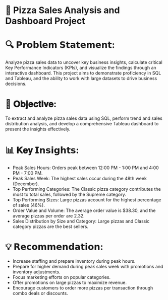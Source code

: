 # 🍕 Pizza Sales Analysis and Dashboard Project
# 
# 🔍 𝗣𝗿𝗼𝗯𝗹𝗲𝗺 𝗦𝘁𝗮𝘁𝗲𝗺𝗲𝗻𝘁: 
Analyze pizza sales data to uncover key business insights, calculate critical Key Performance Indicators (KPIs), and visualize the findings through an interactive dashboard. This project aims to demonstrate proficiency in SQL and Tableau, and the ability to work with large datasets to drive business decisions.

# 🎯 𝐎𝐛𝐣𝐞𝐜𝐭𝐢𝐯𝐞: 
To extract and analyze pizza sales data using SQL, perform trend and sales distribution analysis, and develop a comprehensive Tableau dashboard to present the insights effectively.

# 📊 𝐊𝐞𝐲 𝗜𝗻𝘀𝗶𝗴𝗵𝘁𝘀: 

- Peak Sales Hours: Orders peak between 12:00 PM - 1:00 PM and 4:00 PM - 7:00 PM. 
- Peak Sales Week: The highest sales occur during the 48th week (December).
- Top Performing Categories: The Classic pizza category contributes the most to total sales, followed by the Supreme category. 
- Top Performing Sizes: Large pizzas account for the highest percentage of sales (46%). 
- Order Value and Volume: The average order value is $38.30, and the average pizzas per order are 2.32.
- Sales Distribution by Size and Category: Large pizzas and Classic category pizzas are the best sellers. 

# 💡 𝗥𝗲𝗰𝗼𝗺𝗺𝗲𝗻𝗱𝗮𝘁𝗶𝗼𝗻: 

- Increase staffing and prepare inventory during peak hours.
- Prepare for higher demand during peak sales week with promotions and inventory adjustments.
- Focus marketing efforts on popular categories.
- Offer promotions on large pizzas to maximize revenue.
- Encourage customers to order more pizzas per transaction through combo deals or discounts.

